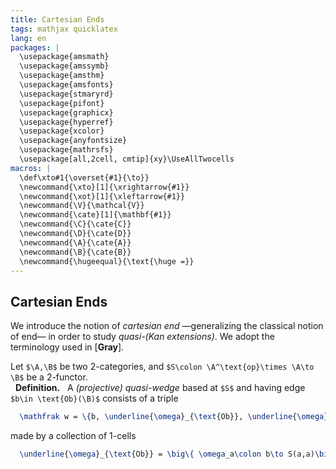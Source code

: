 ```yaml
---
title: Cartesian Ends
tags: mathjax quicklatex
lang: en
packages: |
  \usepackage{amsmath}
  \usepackage{amssymb}
  \usepackage{amsthm}
  \usepackage{amsfonts}
  \usepackage{stmaryrd}
  \usepackage{pifont}
  \usepackage{graphicx}
  \usepackage{hyperref}
  \usepackage{xcolor}
  \usepackage{anyfontsize}
  \usepackage{mathrsfs}
  \usepackage[all,2cell, cmtip]{xy}\UseAllTwocells
macros: |
  \def\xto#1{\overset{#1}{\to}}
  \newcommand{\xto}[1]{\xrightarrow{#1}}
  \newcommand{\xot}[1]{\xleftarrow{#1}}
  \newcommand{\V}{\mathcal{V}}
  \newcommand{\cate}[1]{\mathbf{#1}}
  \newcommand{\C}{\cate{C}}
  \newcommand{\D}{\cate{D}}
  \newcommand{\A}{\cate{A}}
  \newcommand{\B}{\cate{B}}
  \newcommand{\hugeequal}{\text{\huge =}}
---
```


## Cartesian Ends

We introduce the notion of _cartesian end_ —generalizing the classical notion of end— in order to study _quasi-(Kan extensions)_. We adopt the terminology used in [**Gray**].

Let `$\A,\B$` be two 2-categories, and `$S\colon \A^\text{op}\times \A\to \B$` be a 2-functor.
<br> &nbsp; **Definition.** &nbsp; A _(projective) quasi-wedge_ based at `$S$` and having edge `$b\in \text{Ob}(\B)$` consists of a triple 
``` tex
  \mathfrak w = \{b, \underline{\omega}_{\text{Ob}}, \underline{\omega}_{\hom}\},
```
made by a collection of 1-cells
``` tex
  \underline{\omega}_{\text{Ob}} = \big\{ \omega_a\colon b\to S(a,a)\big\}
```
